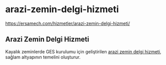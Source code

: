 # arazi-zemin-delgi-hizmeti
https://ersamech.com/hizmetler/arazi-zemin-delgi-hizmeti/


## Arazi Zemin Delgi Hizmeti

Kayalık zeminlerde GES kurulumu için geliştirilen [arazi zemin delgi hizmeti](https://ersamech.com/hizmetler/arazi-zemin-delgi-hizmeti/), sağlam altyapının temelini oluşturur.
